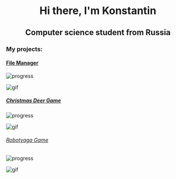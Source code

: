 <h1 align="center">Hi there, I'm Konstantin</h1>
<h2 align="center">Computer science student from Russia</h2>

<h3 align="left">My projects:</h3>

<h4 align="left"><a href="https://github.com/demurelian/FileManager" target="_blank">File Manager</a></h4>

![progress](https://img.shields.io/badge/Progress-Done-green)

![gif](https://media.giphy.com/media/v1.Y2lkPTc5MGI3NjExMDc4MXBmbzFkY3p5MHpteHkxbXlpNWw0dTZvMHI0d2MyNzExZnhqaSZlcD12MV9pbnRlcm5hbF9naWZfYnlfaWQmY3Q9Zw/111qkWCRLqGBRsxa2D/source.gif)



<h5 align="left"><a href="https://github.com/demurelian/ChristmasDeerGame" target="_blank">Christmas Deer Game</a></h5>

![progress](https://img.shields.io/badge/Progress-Done-green)

![gif](https://media.giphy.com/media/v1.Y2lkPTc5MGI3NjExOWF0ZTdyNWZpOWVrMXF1eWptZzA1aGdoamdmd2Flb2loaTFiMHhnbiZlcD12MV9pbnRlcm5hbF9naWZfYnlfaWQmY3Q9Zw/g7hfFdiApWb1voTyu4/giphy-downsized-large.gif)


<h6 align="left"><a href="https://github.com/demurelian/RobotyagaGame" target="_blank">Robotyaga Game</a></h6>

![progress](https://img.shields.io/badge/Progress-Done-green)

![gif](https://media.giphy.com/media/v1.Y2lkPTc5MGI3NjExNjV5N2RxdGd4d3VvMWExdHE0ZzV3NXFnbWhobmdqa2w1eXB4ZHI1OCZlcD12MV9pbnRlcm5hbF9naWZfYnlfaWQmY3Q9Zw/HxXOul0CEusPrmAMtZ/giphy.gif)



<!--
**demurelian/demurelian** is a ✨ _special_ ✨ repository because its `README.md` (this file) appears on your GitHub profile.

Here are some ideas to get you started:

- 🔭 I’m currently working on ...
- 🌱 I’m currently learning ...
- 👯 I’m looking to collaborate on ...
- 🤔 I’m looking for help with ...
- 💬 Ask me about ...
- 📫 How to reach me: ...
- 😄 Pronouns: ...
- ⚡ Fun fact: ...
-->
